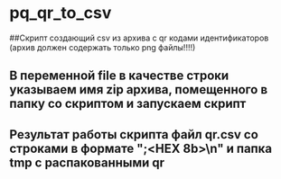 # pq_qr_to_csv

##Скрипт создающий csv из архива с qr кодами идентификаторов (архив должен содержать только png файлы!!!!)
## В переменной file в качестве строки указываем имя zip архива, помещенного в папку со скриптом и запускаем скрипт
## Результат работы скрипта файл qr.csv со строками в формате "<url>;<HEX 8b>\n" и папка tmp с распакованными qr
